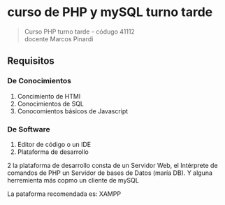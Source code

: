 # curso de PHP y mySQL turno tarde
>Curso PHP turno tarde - códugo 41112  
>docente Marcos Pinardi

## Requisitos 
### De Conocimientos

  1. Concimiento de HTMl
  2. Conocimientos de SQL
  3. Conocomientos básicos de Javascript
  
### De Software

  1. Editor de código o un IDE
  2. Plataforma de desarrollo
  
2 la plataforma de desarrollo consta de un 
Servidor Web, el Intérprete de comandos de PHP
un Servidor de bases de Datos (maría DB). 
Y alguna herremienta más copmo un cliente de mySQL

La pataforma recomendada es: XAMPP  

